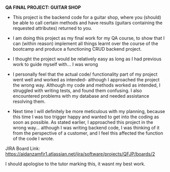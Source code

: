 **QA FINAL PROJECT: GUITAR SHOP**

* This project is the backend code for a guitar shop, where you (should) be able to call certain methods and have results (guitars containing the requested attributes) returned to you.

* I am doing this project as my final work for my QA course, to show that I can (within reason) implement all things learnt over the course of the bootcamp and produce a functioning CRUD backend project.

* I thought the project would be relatively easy as long as I had previous work to guide myself with... I was wrong

* I personally feel that the actual code/ functionality part of my project went well and worked as intended- although I approached the project the wrong way. Although my code and methods worked as intended, I struggled with writing tests, and found them confusing. I also encountered problems with my database and needed assistance resolving them.

* Next time I will definitely be more meticulous with my planning, because this time I was too trigger happy and wanted to get into the coding as soon as possible. As stated earlier, I approached this project in the wrong way… although I was writing backend code, I was thinking of it from the perspective of a customer, and I feel this affected the function of the code I wrote.




JIRA Board Link:
https://aidanzamfir1.atlassian.net/jira/software/projects/QFJP/boards/2

I should apologise to the tutor marking this, it wasnt my best work.
